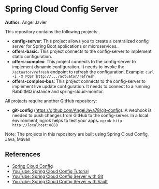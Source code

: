 # Spring Cloud Config Server

**Author:** Angel Javier

This repository contains the following projects:

- **config-server**: This project allows you to create a centralized config server for Spring Boot applications or microservices.
- **offers-basic**: This project connects to the config-server to implement static configuration.
- **offers-complex**: This project connects to the config-server to implement dynamic configuration. It needs to invoke the `/actuator/refresh` endpoint to refresh the configuration. Example: `curl -i -X POST http://.../actuator/refresh`
- **offers-complex-bus**: This project connects to the config-server to implement live update configuration. It needs to connect to a running RabbitMQ instance and spring-cloud-monitor.

All projects require another GitHub repository:

- **git-config** (https://github.com/AngelJava78/git-config). A webhook is needed to push changes from GitHub to the config-server. In a local environment, ngrok helps to test your apps. `ngrok http http://localhost:8888`

Note: The projects in this repository are built using Spring Cloud Config, Java, Maven

## References

- [Spring Cloud Config](https://spring.io/projects/spring-cloud-config)
- [YouTube: Spring Cloud Config Tutorial](https://www.youtube.com/watch?v=WUp_KLpGdTI)
- [YouTube: Spring Cloud Config Server with Git](https://www.youtube.com/watch?v=wYzDPX7c0_c)
- [YouTube: Spring Cloud Config Server with Vault](https://www.youtube.com/watch?v=baJZolQ14Jc)
